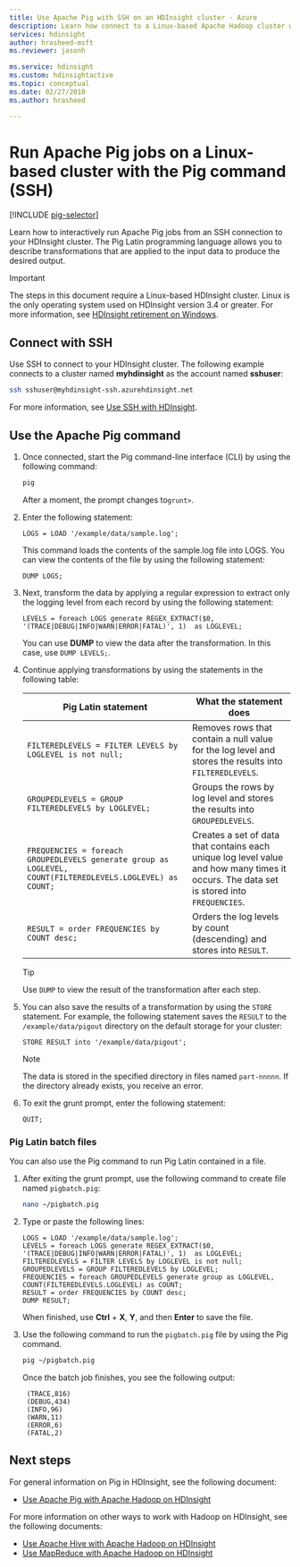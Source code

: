 ```yaml
---
title: Use Apache Pig with SSH on an HDInsight cluster - Azure 
description: Learn how connect to a Linux-based Apache Hadoop cluster with SSH, and then use the Pig command to run Pig Latin statements interactively, or as a batch job.
services: hdinsight
author: hrasheed-msft
ms.reviewer: jasonh

ms.service: hdinsight
ms.custom: hdinsightactive
ms.topic: conceptual
ms.date: 02/27/2018
ms.author: hrasheed

---
```

# Run Apache Pig jobs on a Linux-based cluster with the Pig command (SSH)

[!INCLUDE [pig-selector](../../../includes/hdinsight-selector-use-pig.md)]

Learn how to interactively run Apache Pig jobs from an SSH connection to your HDInsight cluster. The Pig Latin programming language allows you to describe transformations that are applied to the input data to produce the desired output.

> [!IMPORTANT]  
> The steps in this document require a Linux-based HDInsight cluster. Linux is the only operating system used on HDInsight version 3.4 or greater. For more information, see [HDInsight retirement on Windows](../hdinsight-component-versioning.md#hdinsight-windows-retirement).

## <a id="ssh"></a>Connect with SSH

Use SSH to connect to your HDInsight cluster. The following example connects to a cluster named **myhdinsight** as the account named **sshuser**:

```bash
ssh sshuser@myhdinsight-ssh.azurehdinsight.net
```

For more information, see [Use SSH with HDInsight](../hdinsight-hadoop-linux-use-ssh-unix.md).

## <a id="pig"></a>Use the Apache Pig command

1. Once connected, start the Pig command-line interface (CLI) by using the following command:

    ```bash
    pig
    ```

    After a moment, the prompt changes to`grunt>`.

2. Enter the following statement:

    ```piglatin
    LOGS = LOAD '/example/data/sample.log';
    ```

    This command loads the contents of the sample.log file into LOGS. You can view the contents of the file by using the following statement:

    ```piglatin
    DUMP LOGS;
    ```

3. Next, transform the data by applying a regular expression to extract only the logging level from each record by using the following statement:

    ```piglatin
    LEVELS = foreach LOGS generate REGEX_EXTRACT($0, '(TRACE|DEBUG|INFO|WARN|ERROR|FATAL)', 1)  as LOGLEVEL;
    ```

    You can use **DUMP** to view the data after the transformation. In this case, use `DUMP LEVELS;`.

4. Continue applying transformations by using the statements in the following table:

    | Pig Latin statement | What the statement does |
    | ---- | ---- |
    | `FILTEREDLEVELS = FILTER LEVELS by LOGLEVEL is not null;` | Removes rows that contain a null value for the log level and stores the results into `FILTEREDLEVELS`. |
    | `GROUPEDLEVELS = GROUP FILTEREDLEVELS by LOGLEVEL;` | Groups the rows by log level and stores the results into `GROUPEDLEVELS`. |
    | `FREQUENCIES = foreach GROUPEDLEVELS generate group as LOGLEVEL, COUNT(FILTEREDLEVELS.LOGLEVEL) as COUNT;` | Creates a set of data that contains each unique log level value and how many times it occurs. The data set is stored into `FREQUENCIES`. |
    | `RESULT = order FREQUENCIES by COUNT desc;` | Orders the log levels by count (descending) and stores into `RESULT`. |

    > [!TIP]  
    > Use `DUMP` to view the result of the transformation after each step.

5. You can also save the results of a transformation by using the `STORE` statement. For example, the following statement saves the `RESULT` to the `/example/data/pigout` directory on the default storage for your cluster:

    ```piglatin
    STORE RESULT into '/example/data/pigout';
    ```

   > [!NOTE]  
   > The data is stored in the specified directory in files named `part-nnnnn`. If the directory already exists, you receive an error.

6. To exit the grunt prompt, enter the following statement:

    ```piglatin
    QUIT;
    ```

### Pig Latin batch files

You can also use the Pig command to run Pig Latin contained in a file.

1. After exiting the grunt prompt, use the following command to create file named `pigbatch.pig`:

    ```bash
    nano ~/pigbatch.pig
    ```

2. Type or paste the following lines:

    ```piglatin
    LOGS = LOAD '/example/data/sample.log';
    LEVELS = foreach LOGS generate REGEX_EXTRACT($0, '(TRACE|DEBUG|INFO|WARN|ERROR|FATAL)', 1)  as LOGLEVEL;
    FILTEREDLEVELS = FILTER LEVELS by LOGLEVEL is not null;
    GROUPEDLEVELS = GROUP FILTEREDLEVELS by LOGLEVEL;
    FREQUENCIES = foreach GROUPEDLEVELS generate group as LOGLEVEL, COUNT(FILTEREDLEVELS.LOGLEVEL) as COUNT;
    RESULT = order FREQUENCIES by COUNT desc;
    DUMP RESULT;
    ```

    When finished, use __Ctrl__ + __X__, __Y__, and then __Enter__ to save the file.

3. Use the following command to run the `pigbatch.pig` file by using the Pig command.

    ```bash
    pig ~/pigbatch.pig
    ```

    Once the batch job finishes, you see the following output:

        (TRACE,816)
        (DEBUG,434)
        (INFO,96)
        (WARN,11)
        (ERROR,6)
        (FATAL,2)


## <a id="nextsteps"></a>Next steps

For general information on Pig in HDInsight, see the following document:

* [Use Apache Pig with Apache Hadoop on HDInsight](hdinsight-use-pig.md)

For more information on other ways to work with Hadoop on HDInsight, see the following documents:

* [Use Apache Hive with Apache Hadoop on HDInsight](hdinsight-use-hive.md)
* [Use MapReduce with Apache Hadoop on HDInsight](hdinsight-use-mapreduce.md)
